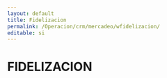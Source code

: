 ```yaml
---
layout: default
title: Fidelizacion
permalink: /Operacion/crm/mercadeo/wfidelizacion/
editable: si
---
```


# FIDELIZACION

